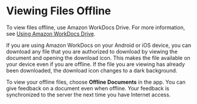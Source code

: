 # Viewing Files Offline<a name="view-offline"></a>

To view files offline, use Amazon WorkDocs Drive\. For more information, see [Using Amazon WorkDocs Drive](workdocs_drive_help.md)\.

If you are using Amazon WorkDocs on your Android or iOS device, you can download any file that you are authorized to download by viewing the document and opening the download icon\. This makes the file available on your device even if you are offline\. If the file you are viewing has already been downloaded, the download icon changes to a dark background\.

To view your offline files, choose **Offline Documents** in the app\. You can give feedback on a document even when offline\. Your feedback is synchronized to the server the next time you have Internet access\.